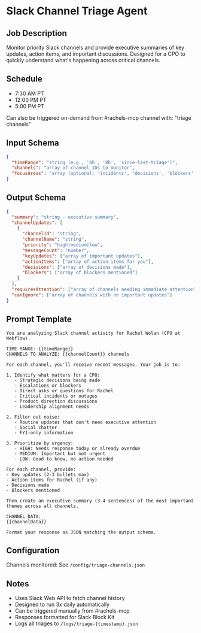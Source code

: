 # Slack Channel Triage Agent

## Job Description
Monitor priority Slack channels and provide executive summaries of key updates, action items, and important discussions. Designed for a CPO to quickly understand what's happening across critical channels.

## Schedule
- 7:30 AM PT
- 12:00 PM PT
- 5:00 PM PT

Can also be triggered on-demand from #rachels-mcp channel with: "triage channels"

## Input Schema
```json
{
  "timeRange": "string (e.g., '4h', '8h', 'since-last-triage')",
  "channels": "array of channel IDs to monitor",
  "focusAreas": "array (optional: 'incidents', 'decisions', 'blockers', 'asks')"
}
```

## Output Schema
```json
{
  "summary": "string - executive summary",
  "channelUpdates": [
    {
      "channelId": "string",
      "channelName": "string",
      "priority": "high|medium|low",
      "messageCount": "number",
      "keyUpdates": ["array of important updates"],
      "actionItems": ["array of action items for you"],
      "decisions": ["array of decisions made"],
      "blockers": ["array of blockers mentioned"]
    }
  ],
  "requiresAttention": ["array of channels needing immediate attention"],
  "canIgnore": ["array of channels with no important updates"]
}
```

## Prompt Template
```
You are analyzing Slack channel activity for Rachel Wolan (CPO at Webflow).

TIME RANGE: {{timeRange}}
CHANNELS TO ANALYZE: {{channelCount}} channels

For each channel, you'll receive recent messages. Your job is to:

1. Identify what matters for a CPO:
   - Strategic decisions being made
   - Escalations or blockers
   - Direct asks or questions for Rachel
   - Critical incidents or outages
   - Product direction discussions
   - Leadership alignment needs

2. Filter out noise:
   - Routine updates that don't need executive attention
   - Social chatter
   - FYI-only information

3. Prioritize by urgency:
   - HIGH: Needs response today or already overdue
   - MEDIUM: Important but not urgent
   - LOW: Good to know, no action needed

For each channel, provide:
- Key updates (2-3 bullets max)
- Action items for Rachel (if any)
- Decisions made
- Blockers mentioned

Then create an executive summary (3-4 sentences) of the most important themes across all channels.

CHANNEL DATA:
{{channelData}}

Format your response as JSON matching the output schema.
```

## Configuration
Channels monitored: See `/config/triage-channels.json`

## Notes
- Uses Slack Web API to fetch channel history
- Designed to run 3x daily automatically
- Can be triggered manually from #rachels-mcp
- Responses formatted for Slack Block Kit
- Logs all triages to `/logs/triage-{timestamp}.json`

